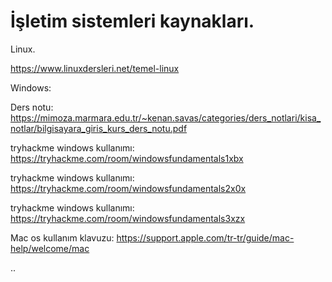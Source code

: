 # İşletim sistemleri kaynakları.



Linux.

https://www.linuxdersleri.net/temel-linux

Windows:


Ders notu: https://mimoza.marmara.edu.tr/~kenan.savas/categories/ders_notlari/kisa_notlar/bilgisayara_giris_kurs_ders_notu.pdf

tryhackme windows kullanımı: https://tryhackme.com/room/windowsfundamentals1xbx

tryhackme windows kullanımı: https://tryhackme.com/room/windowsfundamentals2x0x

tryhackme windows kullanımı: https://tryhackme.com/room/windowsfundamentals3xzx



Mac os kullanım klavuzu: https://support.apple.com/tr-tr/guide/mac-help/welcome/mac

..
